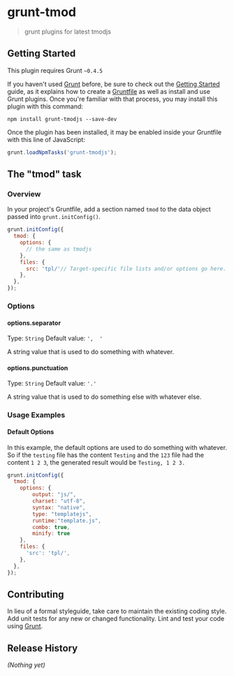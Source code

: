 # grunt-tmod

> grunt plugins for latest tmodjs

## Getting Started
This plugin requires Grunt `~0.4.5`

If you haven't used [Grunt](http://gruntjs.com/) before, be sure to check out the [Getting Started](http://gruntjs.com/getting-started) guide, as it explains how to create a [Gruntfile](http://gruntjs.com/sample-gruntfile) as well as install and use Grunt plugins. Once you're familiar with that process, you may install this plugin with this command:

```shell
npm install grunt-tmodjs --save-dev
```

Once the plugin has been installed, it may be enabled inside your Gruntfile with this line of JavaScript:

```js
grunt.loadNpmTasks('grunt-tmodjs');
```

## The "tmod" task

### Overview
In your project's Gruntfile, add a section named `tmod` to the data object passed into `grunt.initConfig()`.

```js
grunt.initConfig({
  tmod: {
    options: {
      // the same as tmodjs
    },
    files: {
      src: 'tpl/'// Target-specific file lists and/or options go here.
    },
  },
});
```

### Options

#### options.separator
Type: `String`
Default value: `',  '`

A string value that is used to do something with whatever.

#### options.punctuation
Type: `String`
Default value: `'.'`

A string value that is used to do something else with whatever else.

### Usage Examples

#### Default Options
In this example, the default options are used to do something with whatever. So if the `testing` file has the content `Testing` and the `123` file had the content `1 2 3`, the generated result would be `Testing, 1 2 3.`

```js
grunt.initConfig({
  tmod: {
    options: {
        output: "js/",
        charset: "utf-8",
        syntax: "native",
        type: "templatejs",
        runtime:"template.js",
        combo: true,
        minify: true
    },
    files: {
      'src': 'tpl/',
    },
  },
});
```

## Contributing
In lieu of a formal styleguide, take care to maintain the existing coding style. Add unit tests for any new or changed functionality. Lint and test your code using [Grunt](http://gruntjs.com/).

## Release History
_(Nothing yet)_
